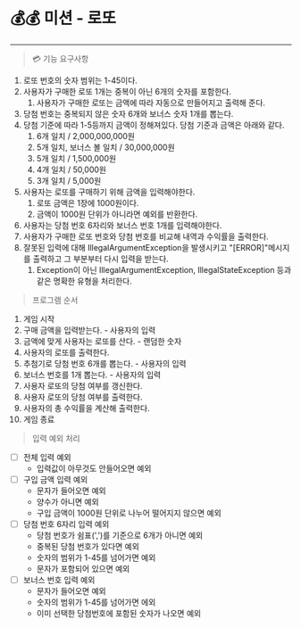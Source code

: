 # 💰💰 미션 - 로또

---

> 💳 기능 요구사항

1. 로또 번호의 숫자 범위는 1-45이다.
2. 사용자가 구매한 로또 1개는 중복이 아닌 6개의 숫자를 포함한다.
    1. 사용자가 구매한 로또는 금액에 따라 자동으로 만들어지고 출력해 준다.
3. 당첨 번호는 중복되지 않은 숫자 6개와 보너스 숫자 1개를 뽑는다.
4. 당첨 기준에 따라 1-5등까지 금액이 정해져있다. 당첨 기준과 금액은 아래와 같다.
    1. 6개 일치 / 2,000,000,000원
    2. 5개 일치, 보너스 볼 일치 / 30,000,000원
    3. 5개 일치 / 1,500,000원
    4. 4개 일치 / 50,000원
    5. 3개 일치 / 5,000원
5. 사용자는 로또를 구매하기 위해 금액을 입력해야한다.
    1. 로또 금액은 1장에 1000원이다.
    2. 금액이 1000원 단위가 아니라면 예외를 반환한다.
6. 사용자는 당첨 번호 6자리와 보너스 번호 1개를 입력해야한다.
7. 사용자가 구매한 로또 번호와 당첨 번호를 비교해 내역과 수익률을 출력한다.
8. 잘못된 입력에 대해 IllegalArgumentException을 발생시키고 "[ERROR]"메시지를 출력하고 그 부분부터 다시 입력을 받는다.
    1. Exception이 아닌 IllegalArgumentException, IllegalStateException 등과 같은 명확한 유형을 처리한다.

> 프로그램 순서

1. 게임 시작
2. 구매 금액을 입력받는다. - 사용자의 입력
3. 금액에 맞게 사용자는 로또를 산다. - 랜덤한 숫자
4. 사용자의 로또를 출력한다.
5. 추첨기로 당첨 번호 6개를 뽑는다. - 사용자의 입력
6. 보너스 번호를 1개 뽑는다. - 사용자의 입력
7. 사용자 로또의 당첨 여부를 갱신한다.
8. 사용자 로또의 당첨 여부를 출력한다.
9. 사용자의 총 수익률을 계산해 출력한다.
10. 게임 종료

> 입력 예외 처리

- [ ] 전체 입력 예외
    - 입력값이 아무것도 안들어오면 예외
- [ ] 구입 금액 입력 예외
    - 문자가 들어오면 예외
    - 양수가 아니면 예외
    - 구입 금액이 1000원 단위로 나누어 떨어지지 않으면 예외
- [ ] 당첨 번호 6자리 입력 예외
    - 당첨 번호가 쉼표(',')를 기준으로 6개가 아니면 예외
    - 중복된 당첨 번호가 있다면 예외
    - 숫자의 범위가 1-45를 넘어가면 예외
    - 문자가 포함되어 있으면 예외
- [ ] 보너스 번호 입력 예외
    - 문자가 들어오면 예외
    - 숫자의 범위가 1-45를 넘어가면 에외
    - 이미 선택한 당첨번호에 포함된 숫자가 나오면 예외
